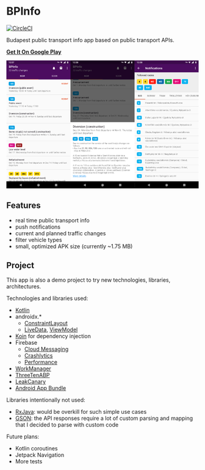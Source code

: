 # BPInfo

[![CircleCI](https://circleci.com/gh/ofalvai/BPInfo.svg?style=svg)](https://circleci.com/gh/ofalvai/BPInfo)

Budapest public transport info app based on public transport APIs.

[__Get It On Google Play__](play.google.com/store/apps/details?id=com.ofalvai.bpinfo)

![Screenshot](/screenshots.png?raw=true)

## Features

- real time public transport info
- push notifications
- current and planned traffic changes
- filter vehicle types
- small, optimized APK size (currently ~1.75 MB)


## Project

This app is also a demo project to try new technologies, libraries, architectures.

Technologies and libraries used:

- [Kotlin](https://kotlinlang.org)
- androidx.*
    - [ConstraintLayout](https://developer.android.com/training/constraint-layout)
    - [LiveData](https://developer.android.com/topic/libraries/architecture/livedata), [ViewModel](https://developer.android.com/topic/libraries/architecture/viewmodel)
- [Koin](https://insert-koin.io/) for dependency injection
- Firebase
    - [Cloud Messaging](https://firebase.google.com/docs/cloud-messaging/)
    - [Crashlytics](https://firebase.google.com/docs/crashlytics/)
    - [Performance](https://firebase.google.com/docs/perf-mon/)
- [WorkManager](https://developer.android.com/topic/libraries/architecture/workmanager)
- [ThreeTenABP](https://github.com/JakeWharton/ThreeTenABP)
- [LeakCanary](https://github.com/square/leakcanary)
- [Android App Bundle](https://developer.android.com/platform/technology/app-bundle/)

Libraries intentionally not used:

- [RxJava](https://github.com/ReactiveX/RxJava): would be overkill for such simple use cases
- [GSON](https://github.com/google/gson): the API responses require a lot of custom parsing and mapping that I decided to parse with custom code

Future plans:

- Kotlin coroutines
- Jetpack Navigation
- More tests
